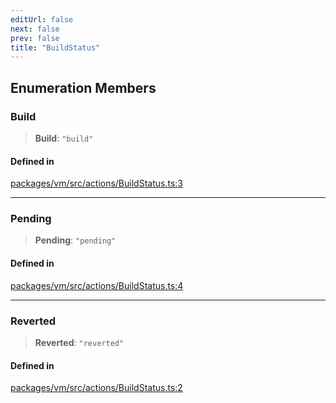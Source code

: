 ```yaml
---
editUrl: false
next: false
prev: false
title: "BuildStatus"
---
```


## Enumeration Members

### Build

> **Build**: `"build"`

#### Defined in

[packages/vm/src/actions/BuildStatus.ts:3](https://github.com/evmts/tevm-monorepo/blob/main/packages/vm/src/actions/BuildStatus.ts#L3)

***

### Pending

> **Pending**: `"pending"`

#### Defined in

[packages/vm/src/actions/BuildStatus.ts:4](https://github.com/evmts/tevm-monorepo/blob/main/packages/vm/src/actions/BuildStatus.ts#L4)

***

### Reverted

> **Reverted**: `"reverted"`

#### Defined in

[packages/vm/src/actions/BuildStatus.ts:2](https://github.com/evmts/tevm-monorepo/blob/main/packages/vm/src/actions/BuildStatus.ts#L2)

